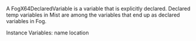 A FogX64DeclaredVariable is a variable that is explicitly declared. Declared temp variables in Mist are among the variables that end up as declared variables in Fog.

Instance Variables:
	name	<ProtoObject>
	location	<ProtoObject>